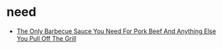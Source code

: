 # need

 * [The Only Barbecue Sauce You Need For Pork Beef And Anything Else You Pull Off The Grill](../../index/t/the-only-barbecue-sauce-you-need-for-pork-beef-and-anything-else-you-pull-off-the-grill-51175670.json)
